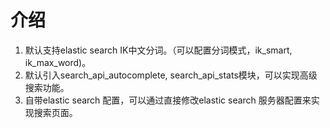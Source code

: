 # 介绍
1. 默认支持elastic search IK中文分词。（可以配置分词模式，ik_smart, ik_max_word)。
2. 默认引入search_api_autocomplete, search_api_stats模块，可以实现高级搜索功能。
3. 自带elastic search 配置，可以通过直接修改elastic search 服务器配置来实现搜索页面。
